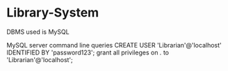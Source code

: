 # Library-System <br>
DBMS used is MySQL <br>

MySQL server command line queries
CREATE USER 'Librarian'@'localhost' IDENTIFIED BY 'password123';
grant all privileges on *.* to 'Librarian'@'localhost';